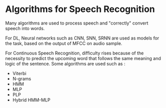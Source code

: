 # Algorithms for Speech Recognition

Many algorithms are used to process speech and "correctly" convert speech into words.

For DL, Neural networks such as CNN, SNN, SRNN are used as models for the task, based on the output of MFCC on audio sample.

For Continuous Speech Recognition, difficulty rises because of the necessity to predict the upcoming word that follows the same meaning and logic of the sentence. 
Some algorithms are used such as  :

+ Viterbi
+ N-grams
+ HMM
+ MLP
+ PLP
+ Hybrid HMM-MLP


